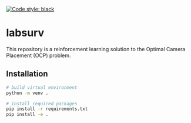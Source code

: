[![Code style: black](https://img.shields.io/badge/code%20style-black-000000.svg)](https://github.com/psf/black)

# labsurv

This repository is a reinforcement learning solution to the Optimal Camera Placement (OCP) problem.

## Installation

```bash
# build virtual environment
python -m venv .

# install required packages
pip install -r requirements.txt
pip install -e .
```
